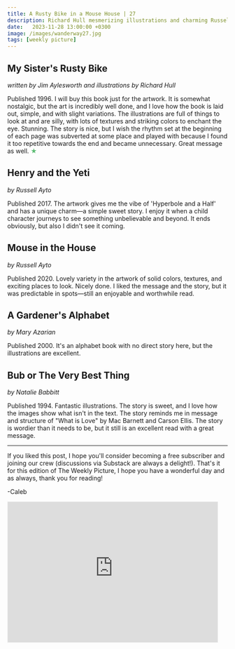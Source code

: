 ```yaml
---
title: A Rusty Bike in a Mouse House | 27
description: Richard Hull mesmerizing illustrations and charming Russell Auto
date:   2023-11-28 13:00:00 +0300
image: /images/wanderway27.jpg
tags: [weekly picture]
---
```


## My Sister's Rusty Bike

*written by Jim Aylesworth and illustrations by Richard Hull*

Published 1996. I will buy this book just for the artwork. It is somewhat nostalgic, but the art is incredibly well done, and I love how the book is laid out, simple, and with slight variations. The illustrations are full of things to look at and are silly, with lots of textures and striking colors to enchant the eye. Stunning. The story is nice, but I wish the rhythm set at the beginning of each page was subverted at some place and played with because I found it too repetitive towards the end and became unnecessary. Great message as well. <h style="color:#5ABB71;">★</h>

## Henry and the Yeti

*by Russell Ayto*

Published 2017. The artwork gives me the vibe of 'Hyperbole and a Half' and has a unique charm—a simple sweet story. I enjoy it when a child character journeys to see something unbelievable and beyond. It ends obviously, but also I didn't see it coming.

## Mouse in the House

*by Russell Ayto*

Published 2020. Lovely variety in the artwork of solid colors, textures, and exciting places to look. Nicely done. I liked the message and the story, but it was predictable in spots—still an enjoyable and worthwhile read.

## A Gardener's Alphabet

*by Mary Azarian*

Published 2000. It's an alphabet book with no direct story here, but the illustrations are excellent.

## Bub or The Very Best Thing

*by Natalie Babbitt*

Published 1994. Fantastic illustrations. The story is sweet, and I love how the images show what isn't in the text. The story reminds me in message and structure of "What is Love" by Mac Barnett and Carson Ellis. The story is wordier than it needs to be, but it still is an excellent read with a great message.

***

If you liked this post, I hope you'll consider becoming a free subscriber and joining our crew (discussions via Substack are always a delight!). That's it for this edition of The Weekly Picture, I hope you have a wonderful day and as always, thank you for reading!

-Caleb
    
<iframe src="https://thewanderway.substack.com/embed" width="480" height="320" style="border:1px solid #EEE; background:white;" frameborder="0" scrolling="no"></iframe>
